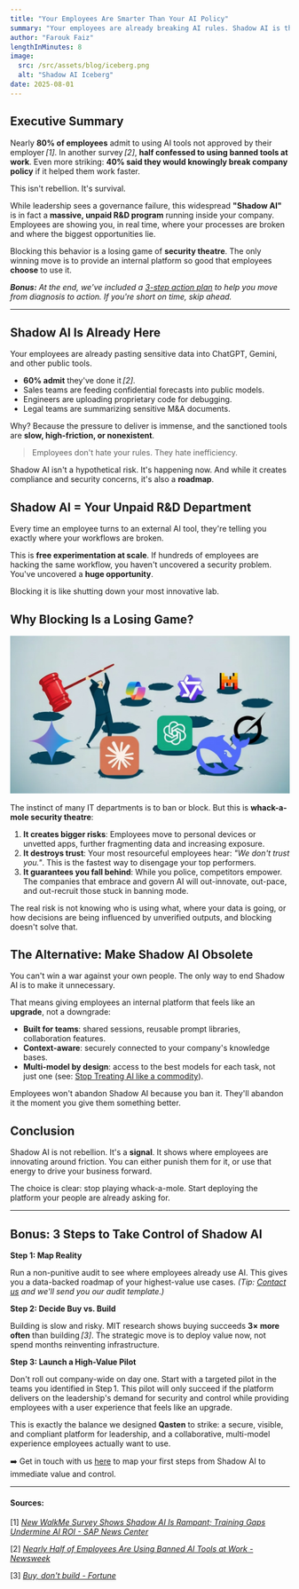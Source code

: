 ```yaml
---
title: "Your Employees Are Smarter Than Your AI Policy"
summary: "Your employees are already breaking AI rules. Shadow AI is the clearest signal of where your workflows are broken and your biggest opportunities lie. You can fight it, or you can turn it into your unfair advantage."
author: "Farouk Faiz"
lengthInMinutes: 8
image:
  src: /src/assets/blog/iceberg.png
  alt: "Shadow AI Iceberg"
date: 2025-08-01
---
```


## Executive Summary

Nearly **80% of employees** admit to using AI tools not approved by their employer *[1]*. In another survey *[2]*, **half confessed to using banned tools at work**. Even more striking: **40% said they would knowingly break company policy** if it helped them work faster.

This isn't rebellion. It's survival.

While leadership sees a governance failure, this widespread **"Shadow AI"** is in fact a **massive, unpaid R&D program** running inside your company. Employees are showing you, in real time, where your processes are broken and where the biggest opportunities lie.

Blocking this behavior is a losing game of **security theatre**. The only winning move is to provide an internal platform so good that employees **choose** to use it.

_**Bonus:** At the end, we've included a [3-step action plan](#bonus-3-steps-to-take-control-of-shadow-ai) to help you move from diagnosis to action. If you're short on time, skip ahead._

---

## Shadow AI Is Already Here

Your employees are already pasting sensitive data into ChatGPT, Gemini, and other public tools.

- **60% admit** they've done it *[2]*.
- Sales teams are feeding confidential forecasts into public models.
- Engineers are uploading proprietary code for debugging.
- Legal teams are summarizing sensitive M&A documents.

Why? Because the pressure to deliver is immense, and the sanctioned tools are **slow, high-friction, or nonexistent**.

> Employees don't hate your rules. They hate inefficiency.

Shadow AI isn't a hypothetical risk. It's happening now. And while it creates compliance and security concerns, it's also a **roadmap**.

## Shadow AI = Your Unpaid R&D Department

Every time an employee turns to an external AI tool, they're telling you exactly where your workflows are broken.

This is **free experimentation at scale**. If hundreds of employees are hacking the same workflow, you haven't uncovered a security problem. You've uncovered a **huge opportunity**.

Blocking it is like shutting down your most innovative lab.

## Why Blocking Is a Losing Game?

![LLMs Whack-A-Mole](../assets/blog/whack-a-mole.png)

The instinct of many IT departments is to ban or block. But this is **whack-a-mole security theatre**:

1. **It creates bigger risks**: Employees move to personal devices or unvetted apps, further fragmenting data and increasing exposure.
2. **It destroys trust**: Your most resourceful employees hear: _"We don't trust you."_. This is the fastest way to disengage your top performers.
3. **It guarantees you fall behind**: While you police, competitors empower. The companies that embrace and govern AI will out-innovate, out-pace, and out-recruit those stuck in banning mode.

The real risk is not knowing who is using what, where your data is going, or how decisions are being influenced by unverified outputs, and blocking doesn't solve that.

## The Alternative: Make Shadow AI Obsolete

You can't win a war against your own people. The only way to end Shadow AI is to make it unnecessary.

That means giving employees an internal platform that feels like an **upgrade**, not a downgrade:

- **Built for teams**: shared sessions, reusable prompt libraries, collaboration features.
- **Context-aware**: securely connected to your company's knowledge bases.
- **Multi-model by design**: access to the best models for each task, not just one (see: [Stop Treating AI like a commodity](/blog/stop-treating-ai-like-a-commodity)).

Employees won't abandon Shadow AI because you ban it. They'll abandon it the moment you give them something better.

## Conclusion

Shadow AI is not rebellion. It's a **signal**. It shows where employees are innovating around friction. You can either punish them for it, or use that energy to drive your business forward.

The choice is clear: stop playing whack-a-mole. Start deploying the platform your people are already asking for.

---

## Bonus: 3 Steps to Take Control of Shadow AI

**Step 1: Map Reality**

Run a non-punitive audit to see where employees already use AI. This gives you a data-backed roadmap of your highest-value use cases. _(Tip: [Contact us](/#contact-us) and we'll send you our audit template.)_

**Step 2: Decide Buy vs. Build**

Building is slow and risky. MIT research shows buying succeeds **3× more often** than building *[3]*. The strategic move is to deploy value now, not spend months reinventing infrastructure.

**Step 3: Launch a High-Value Pilot**

Don't roll out company-wide on day one. Start with a targeted pilot in the teams you identified in Step 1. This pilot will only succeed if the platform delivers on the leadership's demand for security and control while providing employees with a user experience that feels like an upgrade.

This is exactly the balance we designed **Qasten** to strike: a secure, visible, and compliant platform for leadership, and a collaborative, multi-model experience employees actually want to use.

➡️ Get in touch with us [here](/#contact-us) to map your first steps from Shadow AI to immediate value and control.

---

#### Sources:

[1] _[New WalkMe Survey Shows Shadow AI Is Rampant; Training Gaps Undermine AI ROI - SAP News Center](https://news.sap.com/2025/08/new-walkme-survey-shadow-ai-rampant-training-gaps-undermine-roi/)_

[2] _[Nearly Half of Employees Are Using Banned AI Tools at Work - Newsweek](https://www.newsweek.com/nearly-half-employees-are-using-banned-ai-tools-work-2110261)_

[3] _[Buy, don't build - Fortune](https://fortune.com/2025/08/21/an-mit-report-that-95-of-ai-pilots-fail-spooked-investors-but-the-reason-why-those-pilots-failed-is-what-should-make-the-c-suite-anxious/)_
